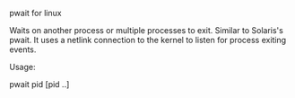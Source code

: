 pwait for linux

Waits on another process or multiple processes to exit.  Similar to Solaris's pwait.
It uses a netlink connection to the kernel to listen for process exiting events.


Usage:

pwait pid [pid ..]
